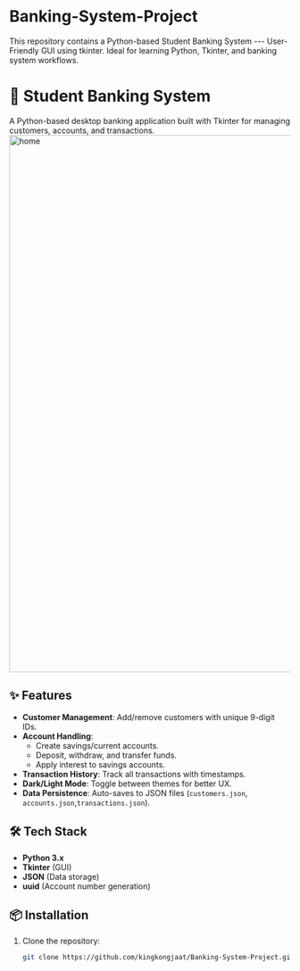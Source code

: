 # Banking-System-Project
This repository contains a Python-based Student Banking System --- User-Friendly GUI using tkinter. Ideal for learning Python, Tkinter, and banking system workflows.

# 🏦 Student Banking System

A Python-based desktop banking application built with Tkinter for managing customers, accounts, and transactions.
<img width="963" alt="home" src="https://github.com/user-attachments/assets/a83792a3-7bef-4d6a-b6d4-b3937e747795" />

## ✨ Features
- **Customer Management**: Add/remove customers with unique 9-digit IDs.
- **Account Handling**: 
  - Create savings/current accounts.
  - Deposit, withdraw, and transfer funds.
  - Apply interest to savings accounts.
- **Transaction History**: Track all transactions with timestamps.
- **Dark/Light Mode**: Toggle between themes for better UX.
- **Data Persistence**: Auto-saves to JSON files (`customers.json`, `accounts.json`,`transactions.json`).

## 🛠️ Tech Stack
- **Python 3.x**
- **Tkinter** (GUI)
- **JSON** (Data storage)
- **uuid** (Account number generation)

## 📦 Installation
1. Clone the repository:
   ```bash
   git clone https://github.com/kingkongjaat/Banking-System-Project.git
